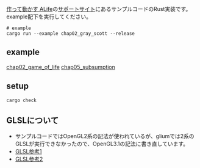 [作って動かす ALife](https://www.oreilly.co.jp/books/9784873118475/)の[サポートサイト](https://github.com/alifelab/alife_book_src)にあるサンプルコードのRust実装です。  
example配下を実行してください。
~~~ShellSession
# example
cargo run --example chap02_gray_scott --release
~~~

## example
[chap02_game_of_life](https://i.gyazo.com/c0bc4d8c5502722bccd33a4c599d654b.gif)
[chap05_subsumption](https://i.gyazo.com/318f9bc9e2ed40a5a8f25975134220a7.gif)

## setup
~~~ShellSession
cargo check
~~~

## GLSLについて
* サンプルコードではOpenGL2系の記法が使われているが、gliumでは2系のGLSLが実行できなかったので、OpenGL3.1の記法に書き直しています。
* [GLSL参考1](http://nn-hokuson.hatenablog.com/entry/2016/11/07/204241)
* [GLSL参考2](http://tkengo.github.io/blog/2014/12/27/opengl-es-2-2d-knowledge-1/)

